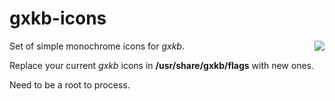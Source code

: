 # gxkb-icons
<img src="https://i.nyx.cz/files/00/00/18/08/1808498_86473734a1ff366d8cdc.png" align=right>

Set of simple monochrome icons for <i>gxkb</i>.

Replace your current <i>gxkb</i> icons in <b>/usr/share/gxkb/flags</b> with new ones. 

Need to be a root to process.
